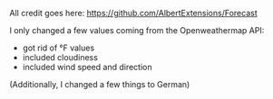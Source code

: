 All credit goes here: https://github.com/AlbertExtensions/Forecast

I only changed a few values coming from the Openweathermap API:
* got rid of °F values
* included cloudiness
* included wind speed and direction

(Additionally, I changed a few things to German)
